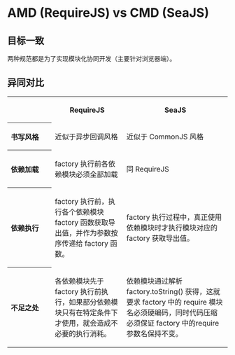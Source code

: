 # AMD (RequireJS) vs CMD (SeaJS)

## 目标一致

两种规范都是为了实现模块化协同开发（主要针对浏览器端）。

## 异同对比

<table width="100%">
    <tr>
        <th width="20%">&nbsp;</th>
        <th>
            <p>RequireJS</p>
        </th>
        <th>
            <p>SeaJS</p>
        </th>
    <tr>
    <tr>
        <th align="left">书写风格</th>
        <td align="left"><p>近似于异步回调风格</p></td>
        <td align="left"><p>近似于 CommonJS 风格</p></td>
    </tr>
    <tr>
        <th align="left">依赖加载</th>
        <td align="left"><p>factory 执行前各依赖模块必须全部加载</p></td>
        <td align="left"><p>同 RequireJS</p></td>
    </tr>
    <tr>
        <th align="left">依赖执行</th>
        <td align="left"><p>factory 执行前，执行各个依赖模块 factory 函数获取导出值，并作为参数按序传递给 factory 函数。</p></td>
        <td align="left"><p>factory 执行过程中，真正使用依赖模块时才执行模块对应的 factory 获取导出值。</p></td>
    </tr>
    <tr>
        <th align="left">不足之处</th>
        <td align="left"><p>各依赖模块先于 factory 执行前执行，如果部分依赖模块只有在特定条件下才使用，就会造成不必要的执行消耗。 </p></td>
        <td align="left"><p>依赖模块通过解析 factory.toString() 获得，这就要求 factory 中的 require 模块名必须硬编码，同时代码压缩必须保证 factory 中的require 参数名保持不变。</p></td>
    </tr>
</table>


